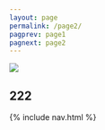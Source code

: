 ```yaml
---
layout: page
permalink: /page2/
pagprev: page1
pagnext: page2
---
```


<img src="{{ site.baseurl }}/img/page2.jpg"/>

## 222

{% include nav.html %}

